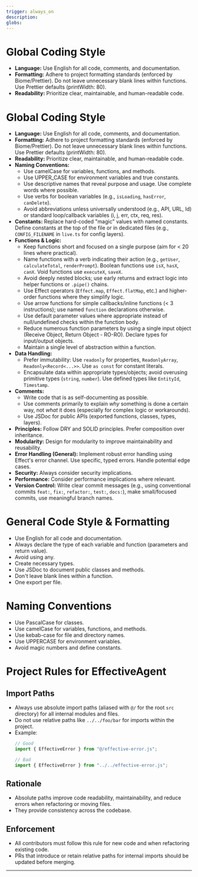 ```yaml
---
trigger: always_on
description: 
globs: 
---
```

# Global Coding Style

*   **Language:** Use English for all code, comments, and documentation.
*   **Formatting:** Adhere to project formatting standards (enforced by Biome/Prettier). Do not leave unnecessary blank lines within functions. Use Prettier defaults (printWidth: 80).
*   **Readability:** Prioritize clear, maintainable, and human-readable code.
# Global Coding Style

*   **Language:** Use English for all code, comments, and documentation.
*   **Formatting:** Adhere to project formatting standards (enforced by Biome/Prettier). Do not leave unnecessary blank lines within functions. Use Prettier defaults (printWidth: 80).
*   **Readability:** Prioritize clear, maintainable, and human-readable code.
*   **Naming Conventions:**
    *   Use camelCase for variables, functions, and methods.
    *   Use UPPER_CASE for environment variables and true constants.
    *   Use descriptive names that reveal purpose and usage. Use complete words where possible.
    *   Use verbs for boolean variables (e.g., `isLoading`, `hasError`, `canDelete`).
    *   Avoid abbreviations unless universally understood (e.g., API, URL, Id) or standard loop/callback variables (i, j, err, ctx, req, res).
*   **Constants:** Replace hard-coded "magic" values with named constants. Define constants at the top of the file or in dedicated files (e.g., `CONFIG_FILENAME` in `live.ts` for config layers).
*   **Functions & Logic:**
    *   Keep functions short and focused on a single purpose (aim for < 20 lines where practical).
    *   Name functions with a verb indicating their action (e.g., `getUser`, `calculateTotal`, `renderPrompt`). Boolean functions use `isX`, `hasX`, `canX`. Void functions use `executeX`, `saveX`.
    *   Avoid deeply nested blocks; use early returns and extract logic into helper functions or `.pipe()` chains.
    *   Use Effect operators (`Effect.map`, `Effect.flatMap`, etc.) and higher-order functions where they simplify logic.
    *   Use arrow functions for simple callbacks/inline functions (< 3 instructions); use named `function` declarations otherwise.
    *   Use default parameter values where appropriate instead of null/undefined checks within the function body.
    *   Reduce numerous function parameters by using a single input object (Receive Object, Return Object - RO-RO). Declare types for input/output objects.
    *   Maintain a single level of abstraction within a function.
*   **Data Handling:**
    *   Prefer immutability: Use `readonly` for properties, `ReadonlyArray`, `Readonly<Record<...>>`. Use `as const` for constant literals.
    *   Encapsulate data within appropriate types/objects; avoid overusing primitive types (`string`, `number`). Use defined types like `EntityId`, `Timestamp`.
*   **Comments:**
    *   Write code that is as self-documenting as possible.
    *   Use comments primarily to explain *why* something is done a certain way, not *what* it does (especially for complex logic or workarounds).
    *   Use JSDoc for public APIs (exported functions, classes, types, layers).
*   **Principles:** Follow DRY and SOLID principles. Prefer composition over inheritance.
*   **Modularity:** Design for modularity to improve maintainability and reusability.
*   **Error Handling (General):** Implement robust error handling using Effect's error channel. Use specific, typed errors. Handle potential edge cases.
*   **Security:** Always consider security implications.
*   **Performance:** Consider performance implications where relevant.
*   **Version Control:** Write clear commit messages (e.g., using conventional commits `feat:`, `fix:`, `refactor:`, `test:`, `docs:`), make small/focused commits, use meaningful branch names.

# General Code Style & Formatting
- Use English for all code and documentation.
- Always declare the type of each variable and function (parameters and return value).
- Avoid using any.
- Create necessary types.
- Use JSDoc to document public classes and methods.
- Don't leave blank lines within a function.
- One export per file.

# Naming Conventions
- Use PascalCase for classes.
- Use camelCase for variables, functions, and methods.
- Use kebab-case for file and directory names.
- Use UPPERCASE for environment variables.
- Avoid magic numbers and define constants.

# Project Rules for EffectiveAgent

## Import Paths
- Always use absolute import paths (aliased with `@/` for the root `src` directory) for all internal modules and files.
- Do not use relative paths like `../../foo/bar` for imports within the project.
- Example:
  ```ts
  // Good
  import { EffectiveError } from "@/effective-error.js";

  // Bad
  import { EffectiveError } from "../../effective-error.js";
  ```

## Rationale
- Absolute paths improve code readability, maintainability, and reduce errors when refactoring or moving files.
- They provide consistency across the codebase.

## Enforcement
- All contributors must follow this rule for new code and when refactoring existing code.
- PRs that introduce or retain relative paths for internal imports should be updated before merging.

---
